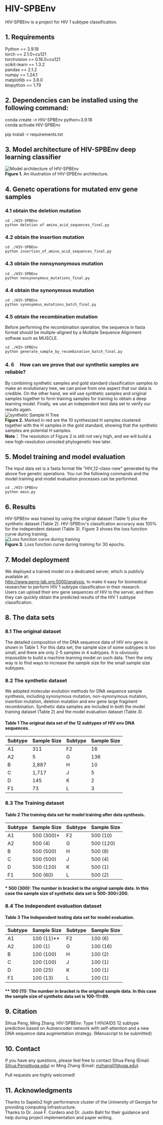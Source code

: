 # HIV-SPBEnv  
HIV-SPBEnv is a project for HIV 1 subtype classification.  
## 1. Requirements
Python == 3.9.18    
torch == 2.1.0+cu121  
torchvision ==  0.16.0+cu121  
scikit-learn == 1.3.2  
pandas == 2.1.2  
numpy == 1.24.1  
matplotlib == 3.8.0  
biopython == 1.79  

## 2. Dependencies can be installed using the following command:
conda create -n HIV-SPBEnv python=3.9.18  
conda activate HIV-SPBEnv  

pip install -r requirements.txt  

## 3. Model architecture of HIV-SPBEnv deep learning classifier  
![Model architecture of HIV-SPBEnv](images/arctecture-HIV-SPBEnv.png)  
**Figure 1.** An illustration of HIV-SPBEnv architecture.      
## 4. Genetc operations for mutated env gene samples
### 4.1 obtain the deletion mutation
    cd ./HIV-SPBEnv  
    python deletion of amino_acid_sequences_final.py 
### 4.2 obtain the insertion mutation
    cd ./HIV-SPBEnv  
    python insertion_of_amino_acid_sequences_final.py 
### 4.3 obtain the nonsynonymous mutation
    cd ./HIV-SPBEnv  
    python nonsynonymous_mutations_final.py 
### 4.4 obtain the synonymous mutation
    cd ./HIV-SPBEnv  
    python synonymous_mutations_batch_final.py 
### 4.5 obtain the recombination mutation
Before performing the recombination operation, the sequence in fasta format should be multple-aligned by a Multiple Sequence Alignment softwae such as MUSCLE.  　　

    cd ./HIV-SPBEnv  
    python generate_sample_by_recombination_batch_final.py
### 4.６　How can we prove that our synthetic samples are reliable? 　　
By combining synthetic samples and gold standard classification samples to make an evolutionary tree, we can prove from one aspect that our data is credible. On the other hand, we will use synthetic samples and original samples together to form training samples for training to obtain a deep learning model. Finally, we use an independent test data set to verify our results again.　  
![synthetic Sample H Tree](images/image-H.png)    
**Figure 2.** Marked in red are the 10 synthesized H samples clustered together with the H samples in the gold standard, showing that the synthetic samples are potential H samples.   
**Note：** The resolution of Figure 2 is still not very high, and we will build a new high-resolution unrooted phylogenetic tree later.    

## 5. Model training and model evaluation 
The input data set is a fasta format file "HIV_12-class-new" generated by the above five genetic operations. You run the following commands and the model training and model evaluation processes can be performed.   

    cd ./HIV-SPBEnv  
    python main.py  

## 6. Results
HIV-SPBEnv was trained by using the original dataset (Table 1) plus the synthetic dataset (Table 2).  HIV-SPBEnv's classifcation accuracy was 100% for the independent dataset (Table 3). Figure 3 shows the loss function curve during training.  
![Loss function curve during training](images/Figure_3.png)   
**Figure 3.** Loss function curve during training for 30 epochs.    
## 7. Model deployment
We deployed a trained model on a dedicated server, which is publicly available at:  
http://www.peng-lab.org:5000/analysis, to make it easy for biomedical researcher to perform HIV 1 subtype classification in their research.  
Users can upload their env gene sequences of HIV to the server, and then they can quickly obtain the predicted results of the HIV 1 subtype classification.   
## 8. The data sets
### 8.1 The original dataset
The detailed composition of the DNA sequence data of HIV env gene is shown in Table 1. For this data set, the sample size of some subtypes is too small, and there are only 2-5 samples in 4 subtypes. It is obviously impossible to build a machine learning model on such data. Then the only way is to find ways to increase the sample size for the small sample size subtypes.  
### 8.2 The synthetic dataset
We adopted molecular evolution methods for DNA sequence sample synthesis, including synonymous mutation, non-synonymous mutation, insertion mutation, deletion mutation and env gene large fragment recombination. Synthetic data samples are included in both the model training dataset (Table 2) and the model evaluation dataset (Table 3).    
#### Table 1 The original data set of the 12 subtypes of HIV env DNA sequences.
| Subtype |Sample Size | Subtype |Sample Size |
|-------|---------|-------|---------|
| A1 | 311 | F2 |16 |
| A2 | 5 | G |136 |
| B | 2,887 | H |10 |
| C | 1,717 | J |5 |
| D | 145 | K |2|
| F1 | 73 | L |3 |
### 8.3 The Training dataset
#### Table 2 The training data set for model training after data synthesis.  
| Subtype |Sample Size | Subtype |Sample Size |
|-------|---------|-------|---------|
| A1 | 500 (300)* | F2 |500 (10) |
| A2 | 500 (4) | G |500 (120) |
| B | 500 (500) | H |500 (8) |
| C | 500 (500) | J |500 (4) |
| D | 500 (120) | K |500 (1)|
| F1 | 500 (60) | L |500 (2) |
#### * 500 (300): The number in bracket is the original sample data. In this case the sample size of synthetic data set is 500-300=200.  
### 8.4 The independent evaluation dataset
#### Table 3 The Independent testing data set for model evaluation.
| Subtype |Sample Size | Subtype |Sample Size |
|-------|---------|-------|---------|
| A1 | 100 (11)** | F2 |100 (6) |
| A2 | 100 (1) | G |100 (16) |
| B | 100 (100) | H |100 (2) |
| C | 100 (100) | J |100 (1) |
| D | 100 (25) | K |100 (1)|
| F1 | 100 (13) | L |100 (1) |
#### ** 100 (11): The number in bracket is the original sample data. In this case the sample size of synthetic data set is 100-11=89.  
## 9. Citation
Sihua Peng, Ming Zhang. HIV-SPBEnv: Type 1 HIV/AIDS 12 subtype prediction based on Autoencoder network with self-attention and a new DNA sequence data augmentation strategy. (Manuscript to be submitted)  
## 10. Contact
If you have any questions, please feel free to contact Sihua Peng (Email: Sihua.Peng@uga.edu) or Ming Zhang (Email: mzhang01@uga.edu).    

Pull requests are highly welcomed!  
## 11. Acknowledgments  
Thanks to Sapelo2 high performance cluster of the University of Georgia for providing computing infrastructure.  
Thanks to Dr. José F. Cordero and Dr. Justin Bahl for their guidance and help during project implementation and paper writing.  

